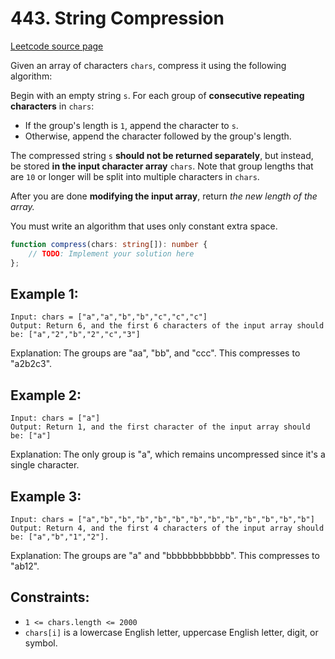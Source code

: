 # 443. String Compression

[Leetcode source page](https://leetcode.com/problems/string-compression)

Given an array of characters `chars`, compress it using the following algorithm:

Begin with an empty string `s`. For each group of **consecutive repeating characters** in `chars`:

- If the group's length is `1`, append the character to `s`.
- Otherwise, append the character followed by the group's length.

The compressed string `s` **should not be returned separately**, but instead, be stored **in the input character array** `chars`. Note that group lengths that are `10` or longer will be split into multiple characters in `chars`.

After you are done **modifying the input array**, return *the new length of the array.*

You must write an algorithm that uses only constant extra space.

```typescript
function compress(chars: string[]): number {
    // TODO: Implement your solution here
};
```

## Example 1:

```
Input: chars = ["a","a","b","b","c","c","c"]
Output: Return 6, and the first 6 characters of the input array should be: ["a","2","b","2","c","3"]
```

Explanation: The groups are "aa", "bb", and "ccc". This compresses to "a2b2c3".

## Example 2:

```
Input: chars = ["a"]
Output: Return 1, and the first character of the input array should be: ["a"]
```

Explanation: The only group is "a", which remains uncompressed since it's a single character.

## Example 3:

```
Input: chars = ["a","b","b","b","b","b","b","b","b","b","b","b","b"]
Output: Return 4, and the first 4 characters of the input array should be: ["a","b","1","2"].
```

Explanation: The groups are "a" and "bbbbbbbbbbbb". This compresses to "ab12".


## Constraints:

- `1 <= chars.length <= 2000`
- `chars[i]` is a lowercase English letter, uppercase English letter, digit, or symbol.